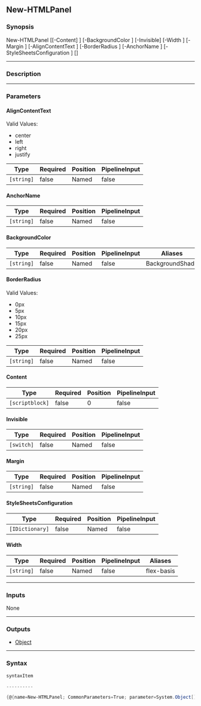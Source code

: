 New-HTMLPanel
-------------

### Synopsis

New-HTMLPanel [[-Content] <scriptblock>] [-BackgroundColor <string>] [-Invisible] [-Width <string>] [-Margin <string>] [-AlignContentText <string>] [-BorderRadius <string>] [-AnchorName <string>] [-StyleSheetsConfiguration <IDictionary>] [<CommonParameters>]

---

### Description

---

### Parameters
#### **AlignContentText**

Valid Values:

* center
* left
* right
* justify

|Type      |Required|Position|PipelineInput|
|----------|--------|--------|-------------|
|`[string]`|false   |Named   |false        |

#### **AnchorName**

|Type      |Required|Position|PipelineInput|
|----------|--------|--------|-------------|
|`[string]`|false   |Named   |false        |

#### **BackgroundColor**

|Type      |Required|Position|PipelineInput|Aliases        |
|----------|--------|--------|-------------|---------------|
|`[string]`|false   |Named   |false        |BackgroundShade|

#### **BorderRadius**

Valid Values:

* 0px
* 5px
* 10px
* 15px
* 20px
* 25px

|Type      |Required|Position|PipelineInput|
|----------|--------|--------|-------------|
|`[string]`|false   |Named   |false        |

#### **Content**

|Type           |Required|Position|PipelineInput|
|---------------|--------|--------|-------------|
|`[scriptblock]`|false   |0       |false        |

#### **Invisible**

|Type      |Required|Position|PipelineInput|
|----------|--------|--------|-------------|
|`[switch]`|false   |Named   |false        |

#### **Margin**

|Type      |Required|Position|PipelineInput|
|----------|--------|--------|-------------|
|`[string]`|false   |Named   |false        |

#### **StyleSheetsConfiguration**

|Type           |Required|Position|PipelineInput|
|---------------|--------|--------|-------------|
|`[IDictionary]`|false   |Named   |false        |

#### **Width**

|Type      |Required|Position|PipelineInput|Aliases   |
|----------|--------|--------|-------------|----------|
|`[string]`|false   |Named   |false        |flex-basis|

---

### Inputs
None

---

### Outputs
* [Object](https://learn.microsoft.com/en-us/dotnet/api/System.Object)

---

### Syntax
```PowerShell
syntaxItem
```
```PowerShell
----------
```
```PowerShell
{@{name=New-HTMLPanel; CommonParameters=True; parameter=System.Object[]}}
```
